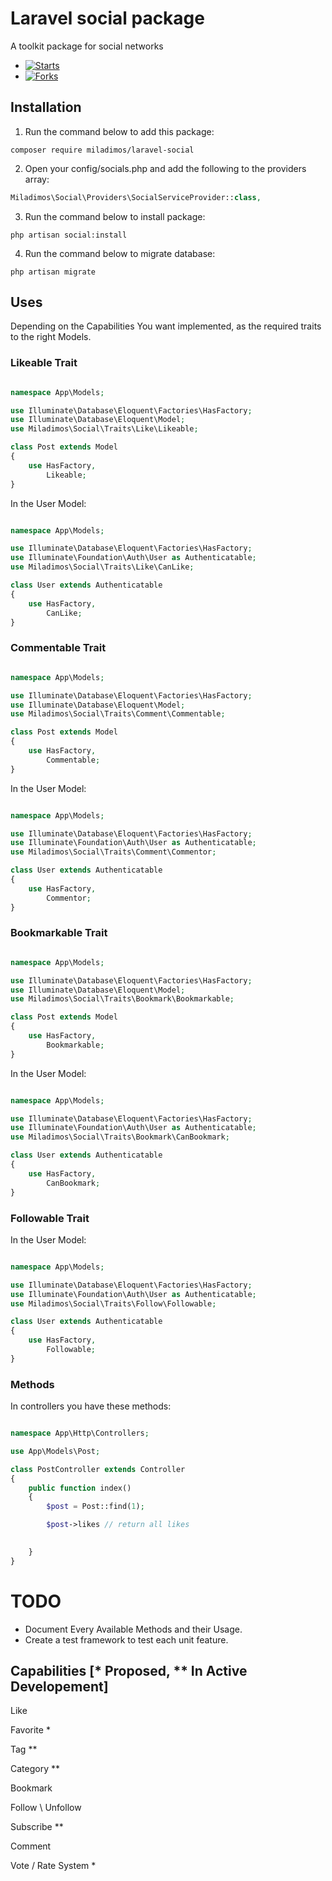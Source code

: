 
# Laravel social package

A toolkit package for social networks

- [![Starts](https://img.shields.io/github/stars/miladimos/laravel-social?style=flat&logo=github)](https://github.com/miladimos/laravel-social/forks)
- [![Forks](https://img.shields.io/github/forks/miladimos/laravel-social?style=flat&logo=github)](https://github.com/miladimos/laravel-social/stargazers)

## Installation

1. Run the command below to add this package:

```shell
composer require miladimos/laravel-social
```

2. Open your config/socials.php and add the following to the providers array:

```php
Miladimos\Social\Providers\SocialServiceProvider::class,
```

3. Run the command below to install package:

```shell
php artisan social:install
```

4. Run the command below to migrate database:

```
php artisan migrate
```

## Uses

 Depending on the Capabilities You want implemented, as the required traits to the right Models.

### Likeable Trait

```php

namespace App\Models;

use Illuminate\Database\Eloquent\Factories\HasFactory;
use Illuminate\Database\Eloquent\Model;
use Miladimos\Social\Traits\Like\Likeable;

class Post extends Model
{
    use HasFactory,
        Likeable;
}

```

In the User Model:

```php

namespace App\Models;

use Illuminate\Database\Eloquent\Factories\HasFactory;
use Illuminate\Foundation\Auth\User as Authenticatable;
use Miladimos\Social\Traits\Like\CanLike;

class User extends Authenticatable
{
    use HasFactory,
        CanLike;
}

```

### Commentable Trait

```php

namespace App\Models;

use Illuminate\Database\Eloquent\Factories\HasFactory;
use Illuminate\Database\Eloquent\Model;
use Miladimos\Social\Traits\Comment\Commentable;

class Post extends Model
{
    use HasFactory,
        Commentable;
}

```

In the User Model:

```php

namespace App\Models;

use Illuminate\Database\Eloquent\Factories\HasFactory;
use Illuminate\Foundation\Auth\User as Authenticatable;
use Miladimos\Social\Traits\Comment\Commentor;

class User extends Authenticatable
{
    use HasFactory,
        Commentor;
}

```

### Bookmarkable Trait

```php

namespace App\Models;

use Illuminate\Database\Eloquent\Factories\HasFactory;
use Illuminate\Database\Eloquent\Model;
use Miladimos\Social\Traits\Bookmark\Bookmarkable;

class Post extends Model
{
    use HasFactory,
        Bookmarkable;
}

```

In the User Model:

```php

namespace App\Models;

use Illuminate\Database\Eloquent\Factories\HasFactory;
use Illuminate\Foundation\Auth\User as Authenticatable;
use Miladimos\Social\Traits\Bookmark\CanBookmark;

class User extends Authenticatable
{
    use HasFactory,
        CanBookmark;
}

```

### Followable Trait

In the User Model:

```php

namespace App\Models;

use Illuminate\Database\Eloquent\Factories\HasFactory;
use Illuminate\Foundation\Auth\User as Authenticatable;
use Miladimos\Social\Traits\Follow\Followable;

class User extends Authenticatable
{
    use HasFactory,
        Followable;
}

```

### Methods

In controllers you have these methods:

```php

namespace App\Http\Controllers;

use App\Models\Post;

class PostController extends Controller
{
    public function index()
    {
        $post = Post::find(1);

        $post->likes // return all likes

        
    }
}

```

# TODO

- Document Every Available Methods and their Usage.
- Create a test framework to test each unit feature.

## Capabilities [* Proposed, ** In Active Developement]

Like

Favorite *

Tag **

Category **

Bookmark

Follow \ Unfollow

Subscribe **

Comment

Vote / Rate System *